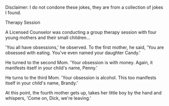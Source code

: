 Disclaimer: I do not condone these jokes, they are from a collection of jokes I found.

Therapy Session

A Licensed Counselor was conducting a group therapy session with four young mothers and their small children...

'You all have obsessions,' he observed. To the first mother, he said, 'You are obsessed with eating. You've even named your daughter Candy.'

He turned to the second Mom. 'Your obsession is with money. Again, it manifests itself in your child's name, Penny.'

He turns to the third Mom. 'Your obsession is alcohol. This too manifests itself in your child's name, Brandy.'

At this point, the fourth mother gets up, takes her little boy by the hand and whispers, 'Come on, Dick, we're leaving.'

